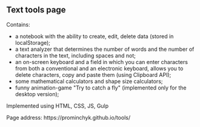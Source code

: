 <h2>Text tools page</h2>

<p>Contains:
<ul>
<li> a notebook with the ability to create, edit, delete data (stored in localStorage); </li>
<li> a text analyzer that determines the number of words and the number of characters in the text, including spaces and not; </li>
<li> an on-screen keyboard and a field in which you can enter characters from both a conventional and an electronic keyboard, allows you to delete characters, copy and paste them (using Clipboard API);</li>
<li> some mathematical calculators and shape size calculators;</li>
<li> funny animation-game "Try to catch a fly" (implemented only for the desktop version);</li>
</ul>

</p>
<p>Implemented using HTML, CSS, JS, Gulp</p>

<p>Page address: https://prominchyk.github.io/tools/ </p>